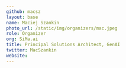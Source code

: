 ```yaml
---
github: macsz
layout: base
name: Maciej Szankin
photo_url: /static/img/organizers/mac.jpeg
role: Organizer
org: SiMa.ai
title: Principal Solutions Architect, GenAI
twitter: MacSzankin
website: 
---
```

